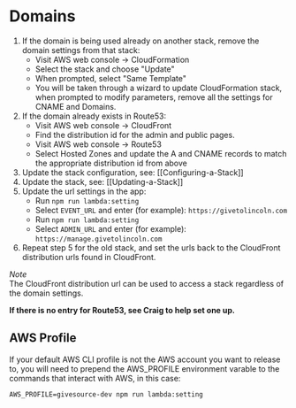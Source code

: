 # Domains

1. If the domain is being used already on another stack, remove the domain settings from that stack:
	- Visit AWS web console -> CloudFormation
	- Select the stack and choose "Update"
	- When prompted, select "Same Template"
	- You will be taken through a wizard to update CloudFormation stack, when prompted to modify parameters, remove all the settings for CNAME and Domains.
2. If the domain already exists in Route53:
	- Visit AWS web console -> CloudFront
	- Find the distribution id for the admin and public pages.
	- Visit AWS web console -> Route53
	- Select Hosted Zones and update the A and CNAME records to match the appropriate distribution id from above
3. Update the stack configuration, see: [[Configuring-a-Stack]]
4. Update the stack, see: [[Updating-a-Stack]]
5. Update the url settings in the app:
	- Run `npm run lambda:setting`
	- Select `EVENT_URL` and enter (for example): `https://givetolincoln.com`
	- Run `npm run lambda:setting`
	- Select `ADMIN_URL` and enter (for example): `https://manage.givetolincoln.com`
6. Repeat step 5 for the old stack, and set the urls back to the CloudFront distribution urls found in CloudFront.

*Note*  
The CloudFront distribution url can be used to access a stack regardless of the domain settings.  

**If there is no entry for Route53, see Craig to help set one up.**

## AWS Profile
If your default AWS CLI profile is not the AWS account you want to release to, you will need to prepend the AWS_PROFILE environment varable to the commands
that interact with AWS, in this case:
```
AWS_PROFILE=givesource-dev npm run lambda:setting
```
